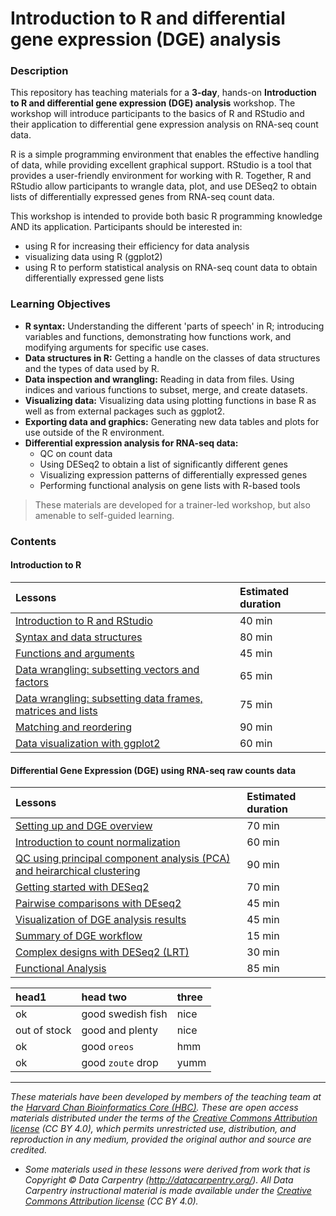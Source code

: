 # Introduction to R and differential gene expression (DGE) analysis

### Description
This repository has teaching materials for a **3-day**, hands-on **Introduction to R and differential gene expression (DGE) analysis** workshop. The workshop will introduce participants to the basics of R and RStudio and their application to differential gene expression analysis on RNA-seq count data.

R is a simple programming environment that enables the effective handling of data, while providing excellent graphical support. RStudio is a tool that provides a user-friendly environment for working with R. Together, R and RStudio allow participants to wrangle data, plot, and use DESeq2 to obtain lists of differentially expressed genes from RNA-seq count data.

This workshop is intended to provide both basic R programming knowledge AND its application. Participants should be interested in:

- using R for increasing their efficiency for data analysis
- visualizing data using R (ggplot2)
- using R to perform statistical analysis on RNA-seq count data to obtain differentially expressed gene lists

### Learning Objectives

- **R syntax:** Understanding the different 'parts of speech' in R; introducing variables and functions, demonstrating how functions work, and modifying arguments for specific use cases.
- **Data structures in R:** Getting a handle on the classes of data structures and the types of data used by R.
- **Data inspection and wrangling:** Reading in data from files. Using indices and various functions to subset, merge, and create datasets.
- **Visualizing data:** Visualizing data using plotting functions in base R as well as from external packages such as ggplot2.
- **Exporting data and graphics:** Generating new data tables and plots for use outside of the R environment.
- **Differential expression analysis for RNA-seq data:**
  - QC on count data
  - Using DESeq2 to obtain a list of significantly different genes
  - Visualizing expression patterns of differentially expressed genes
  - Performing functional analysis on gene lists with R-based tools

> These materials are developed for a trainer-led workshop, but also amenable to self-guided learning.

### Contents

#### Introduction to R

| Lessons            | Estimated duration |
|:------------------------|:----------|
|[Introduction to R and RStudio](https://github.com/hbctraining/Intro-to-R/blob/master/lessons/01_introR-R-and-RStudio.md) | 40 min |
|[Syntax and data structures](https://github.com/hbctraining/Intro-to-R/blob/master/lessons/02_introR-syntax-and-data-structures.md) | 80 min |
|[Functions and arguments](https://github.com/hbctraining/Intro-to-R/blob/master/lessons/03_introR-functions-and-arguments.md) | 45 min |
|[Data wrangling: subsetting vectors and factors](https://github.com/hbctraining/Intro-to-R/blob/master/lessons/04_introR-data-wrangling.md) | 65 min |
|[Data wrangling: subsetting data frames, matrices and lists](https://github.com/hbctraining/Intro-to-R/blob/master/lessons/05_introR-data-wrangling2.md) | 75 min |
|[Matching and reordering](https://github.com/hbctraining/Intro-to-R/blob/master/lessons/06_advR-matching.md) | 90 min |
|[Data visualization with ggplot2](https://github.com/hbctraining/Intro-to-R/blob/master/lessons/07_ggplot2.md) | 60 min |

#### Differential Gene Expression (DGE) using RNA-seq raw counts data

| Lessons            | Estimated duration |
|:------------------------|:----------|
|[Setting up and DGE overview](https://github.com/hbctraining/DGE_workshop/blob/master/lessons/01_DGE_setup_and_overview.md) | 70 min |
|[Introduction to count normalization](https://github.com/hbctraining/DGE_workshop/blob/master/lessons/02_DGE_count_normalization.md) | 60 min |
|[QC using principal component analysis (PCA) and heirarchical clustering](https://github.com/hbctraining/DGE_workshop/blob/master/lessons/03_DGE_QC_analysis.md) | 90 min |
|[Getting started with DESeq2](https://github.com/hbctraining/DGE_workshop/blob/master/lessons/04_DGE_DESeq2_analysis.md) | 70 min |
|[Pairwise comparisons with DEseq2](https://github.com/hbctraining/DGE_workshop/blob/master/lessons/05_DGE_DESeq2_analysis2.md) | 45 min |
|[Visualization of DGE analysis results](lessons/B1_DGE_visualizing_results.md) | 45 min |
|[Summary of DGE workflow](https://github.com/hbctraining/DGE_workshop/blob/master/lessons/07_DGE_summarizing_workflow.md) | 15 min |
|[Complex designs with DESeq2 (LRT)](https://github.com/hbctraining/DGE_workshop/blob/master/lessons/08_DGE_LRT.md) | 30 min |
|[Functional Analysis](https://github.com/hbctraining/DGE_workshop/blob/master/lessons/09_functional_analysis.md) | 85 min |

| head1        | head two          | three |
|:-------------|:------------------|:------|
| ok           | good swedish fish | nice  |
| out of stock | good and plenty   | nice  |
| ok           | good `oreos`      | hmm   |
| ok           | good `zoute` drop | yumm  |
***

*These materials have been developed by members of the teaching team at the [Harvard Chan Bioinformatics Core (HBC)](http://bioinformatics.sph.harvard.edu/). These are open access materials distributed under the terms of the [Creative Commons Attribution license](https://creativecommons.org/licenses/by/4.0/) (CC BY 4.0), which permits unrestricted use, distribution, and reproduction in any medium, provided the original author and source are credited.*

* *Some materials used in these lessons were derived from work that is Copyright © Data Carpentry (http://datacarpentry.org/). 
All Data Carpentry instructional material is made available under the [Creative Commons Attribution license](https://creativecommons.org/licenses/by/4.0/) (CC BY 4.0).*
